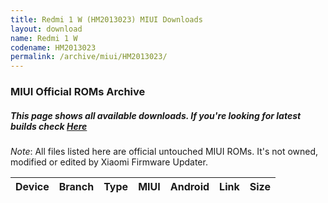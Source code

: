 ```yaml
---
title: Redmi 1 W (HM2013023) MIUI Downloads
layout: download
name: Redmi 1 W
codename: HM2013023
permalink: /archive/miui/HM2013023/
---
```

### MIUI Official ROMs Archive
##### This page shows all available downloads. If you're looking for latest builds check [Here](/miui/HM2013023/)
*Note*: All files listed here are official untouched MIUI ROMs. It's not owned, modified or edited by Xiaomi Firmware Updater.


<div class="table-responsive-md" id="table-wrapper">
<table id="firmware" class="compact table table-striped table-hover table-sm">
    <thead class="thead-dark">
        <tr>
            <th>Device</th>
            <th>Branch</th>
            <th>Type</th>
            <th>MIUI</th>
            <th>Android</th>
            <th>Link</th>
            <th>Size</th>
        </tr>
    </thead>
    <script>loadMiuiDownloads('HM2013023')</script>
</table>
</div>


